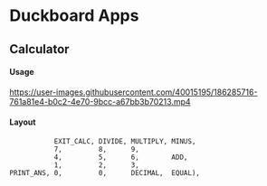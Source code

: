 # Duckboard Apps


## Calculator

#### Usage 

https://user-images.githubusercontent.com/40015195/186285716-761a81e4-b0c2-4e70-9bcc-a67bb3b70213.mp4



#### Layout

  ```
             EXIT_CALC, DIVIDE, MULTIPLY, MINUS,
             7,         8,      9,           
             4,         5,      6,        ADD,
             1,         2,      3,          
  PRINT_ANS, 0,         0,      DECIMAL,  EQUAL),
  ```
